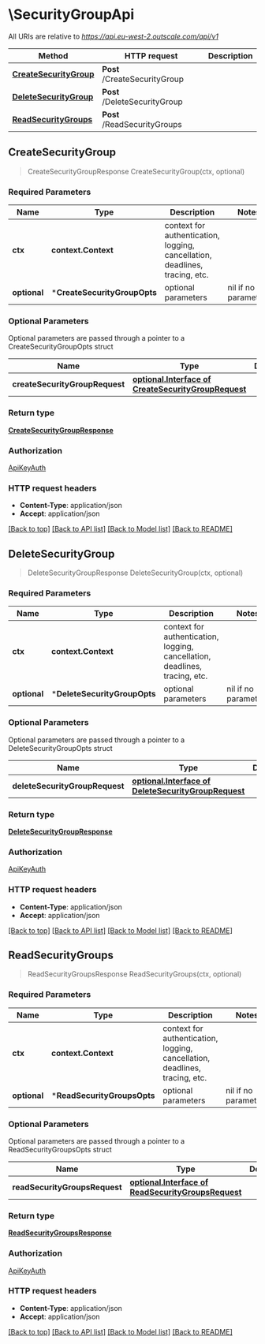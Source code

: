 # \SecurityGroupApi

All URIs are relative to *https://api.eu-west-2.outscale.com/api/v1*

Method | HTTP request | Description
------------- | ------------- | -------------
[**CreateSecurityGroup**](SecurityGroupApi.md#CreateSecurityGroup) | **Post** /CreateSecurityGroup | 
[**DeleteSecurityGroup**](SecurityGroupApi.md#DeleteSecurityGroup) | **Post** /DeleteSecurityGroup | 
[**ReadSecurityGroups**](SecurityGroupApi.md#ReadSecurityGroups) | **Post** /ReadSecurityGroups | 



## CreateSecurityGroup

> CreateSecurityGroupResponse CreateSecurityGroup(ctx, optional)



### Required Parameters


Name | Type | Description  | Notes
------------- | ------------- | ------------- | -------------
**ctx** | **context.Context** | context for authentication, logging, cancellation, deadlines, tracing, etc.
 **optional** | ***CreateSecurityGroupOpts** | optional parameters | nil if no parameters

### Optional Parameters

Optional parameters are passed through a pointer to a CreateSecurityGroupOpts struct


Name | Type | Description  | Notes
------------- | ------------- | ------------- | -------------
 **createSecurityGroupRequest** | [**optional.Interface of CreateSecurityGroupRequest**](CreateSecurityGroupRequest.md)|  | 

### Return type

[**CreateSecurityGroupResponse**](CreateSecurityGroupResponse.md)

### Authorization

[ApiKeyAuth](../README.md#ApiKeyAuth)

### HTTP request headers

- **Content-Type**: application/json
- **Accept**: application/json

[[Back to top]](#) [[Back to API list]](../README.md#documentation-for-api-endpoints)
[[Back to Model list]](../README.md#documentation-for-models)
[[Back to README]](../README.md)


## DeleteSecurityGroup

> DeleteSecurityGroupResponse DeleteSecurityGroup(ctx, optional)



### Required Parameters


Name | Type | Description  | Notes
------------- | ------------- | ------------- | -------------
**ctx** | **context.Context** | context for authentication, logging, cancellation, deadlines, tracing, etc.
 **optional** | ***DeleteSecurityGroupOpts** | optional parameters | nil if no parameters

### Optional Parameters

Optional parameters are passed through a pointer to a DeleteSecurityGroupOpts struct


Name | Type | Description  | Notes
------------- | ------------- | ------------- | -------------
 **deleteSecurityGroupRequest** | [**optional.Interface of DeleteSecurityGroupRequest**](DeleteSecurityGroupRequest.md)|  | 

### Return type

[**DeleteSecurityGroupResponse**](DeleteSecurityGroupResponse.md)

### Authorization

[ApiKeyAuth](../README.md#ApiKeyAuth)

### HTTP request headers

- **Content-Type**: application/json
- **Accept**: application/json

[[Back to top]](#) [[Back to API list]](../README.md#documentation-for-api-endpoints)
[[Back to Model list]](../README.md#documentation-for-models)
[[Back to README]](../README.md)


## ReadSecurityGroups

> ReadSecurityGroupsResponse ReadSecurityGroups(ctx, optional)



### Required Parameters


Name | Type | Description  | Notes
------------- | ------------- | ------------- | -------------
**ctx** | **context.Context** | context for authentication, logging, cancellation, deadlines, tracing, etc.
 **optional** | ***ReadSecurityGroupsOpts** | optional parameters | nil if no parameters

### Optional Parameters

Optional parameters are passed through a pointer to a ReadSecurityGroupsOpts struct


Name | Type | Description  | Notes
------------- | ------------- | ------------- | -------------
 **readSecurityGroupsRequest** | [**optional.Interface of ReadSecurityGroupsRequest**](ReadSecurityGroupsRequest.md)|  | 

### Return type

[**ReadSecurityGroupsResponse**](ReadSecurityGroupsResponse.md)

### Authorization

[ApiKeyAuth](../README.md#ApiKeyAuth)

### HTTP request headers

- **Content-Type**: application/json
- **Accept**: application/json

[[Back to top]](#) [[Back to API list]](../README.md#documentation-for-api-endpoints)
[[Back to Model list]](../README.md#documentation-for-models)
[[Back to README]](../README.md)

